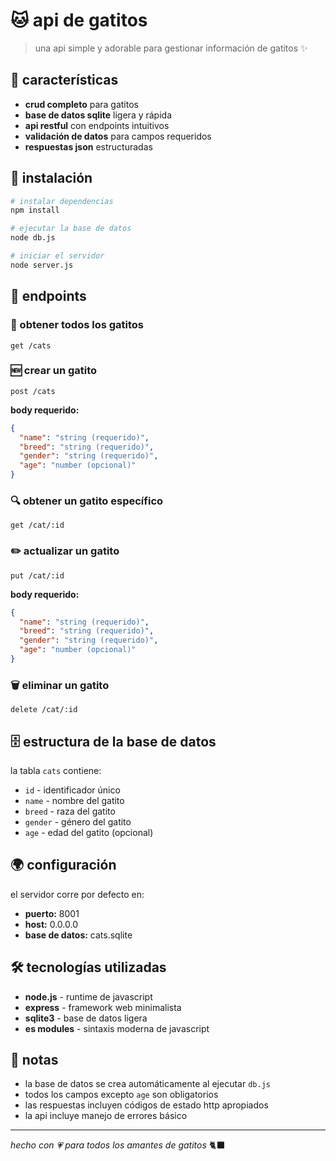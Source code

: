 # 🐱 api de gatitos

> una api simple y adorable para gestionar información de gatitos ✨

## 🌟 características

- **crud completo** para gatitos
- **base de datos sqlite** ligera y rápida
- **api restful** con endpoints intuitivos
- **validación de datos** para campos requeridos
- **respuestas json** estructuradas

## 🚀 instalación

```bash
# instalar dependencias
npm install

# ejecutar la base de datos
node db.js

# iniciar el servidor
node server.js
```

## 📡 endpoints

### 🐾 obtener todos los gatitos
```
get /cats
```

### 🆕 crear un gatito
```
post /cats
```
**body requerido:**
```json
{
  "name": "string (requerido)",
  "breed": "string (requerido)", 
  "gender": "string (requerido)",
  "age": "number (opcional)"
}
```

### 🔍 obtener un gatito específico
```
get /cat/:id
```

### ✏️ actualizar un gatito
```
put /cat/:id
```
**body requerido:**
```json
{
  "name": "string (requerido)",
  "breed": "string (requerido)", 
  "gender": "string (requerido)",
  "age": "number (opcional)"
}
```

### 🗑️ eliminar un gatito
```
delete /cat/:id
```

## 🗄️ estructura de la base de datos

la tabla `cats` contiene:
- `id` - identificador único
- `name` - nombre del gatito
- `breed` - raza del gatito  
- `gender` - género del gatito
- `age` - edad del gatito (opcional)

## 🌍 configuración

el servidor corre por defecto en:
- **puerto:** 8001
- **host:** 0.0.0.0
- **base de datos:** cats.sqlite

## 🛠️ tecnologías utilizadas

- **node.js** - runtime de javascript
- **express** - framework web minimalista
- **sqlite3** - base de datos ligera
- **es modules** - sintaxis moderna de javascript

## 📝 notas

- la base de datos se crea automáticamente al ejecutar `db.js`
- todos los campos excepto `age` son obligatorios
- las respuestas incluyen códigos de estado http apropiados
- la api incluye manejo de errores básico

---

*hecho con 💗 para todos los amantes de gatitos* 🐈‍⬛
